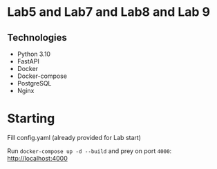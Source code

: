 # Lab5 and Lab7 and Lab8 and Lab 9

## Technologies
- Python 3.10
- FastAPI
- Docker
- Docker-compose
- PostgreSQL
- Nginx

# Starting
Fill config.yaml (already provided for Lab start)

Run `docker-compose up -d --build` and prey on port `4000`: [http://localhost:4000](http://localhost:4000)
